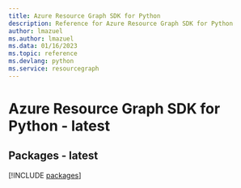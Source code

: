 ```yaml
---
title: Azure Resource Graph SDK for Python
description: Reference for Azure Resource Graph SDK for Python
author: lmazuel
ms.author: lmazuel
ms.data: 01/16/2023
ms.topic: reference
ms.devlang: python
ms.service: resourcegraph
---
```

# Azure Resource Graph SDK for Python - latest
## Packages - latest
[!INCLUDE [packages](resource-graph-index.md)]